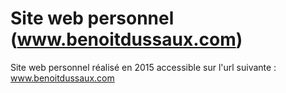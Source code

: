 # Site web personnel (www.benoitdussaux.com)

Site web personnel réalisé en 2015 accessible sur l'url suivante : <a href="https://www.benoitdussaux.com/" target="_blank">www.benoitdussaux.com</a> 

